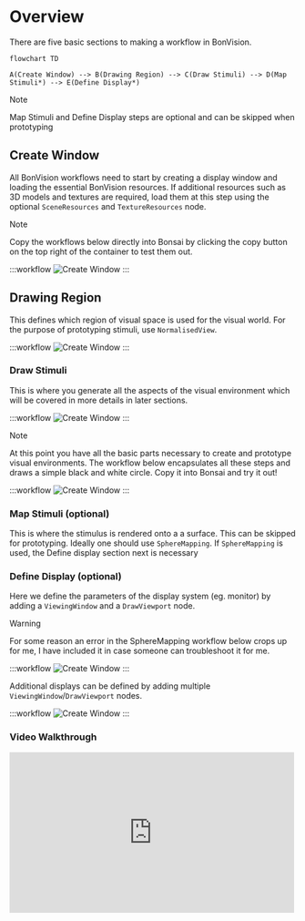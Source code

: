 # Overview

There are five basic sections to making a workflow in BonVision. 

```mermaid
flowchart TD

A(Create Window) --> B(Drawing Region) --> C(Draw Stimuli) --> D(Map Stimuli*) --> E(Define Display*)
```

> [!NOTE]
> Map Stimuli and Define Display steps are optional and can be skipped when prototyping

## Create Window

All BonVision workflows need to start by creating a display window and loading the essential BonVision resources. If additional resources
such as 3D models and textures are required, load them at this step using the optional `SceneResources` and `TextureResources` node.

> [!NOTE]
> Copy the workflows below directly into Bonsai by clicking the copy button on the top right of the container to test them out.

:::workflow
![Create Window](../workflows/overview-create-window.bonsai)
:::

## Drawing Region

This defines which region of visual space is used for the visual world. For the purpose of prototyping stimuli, use `NormalisedView`.

:::workflow
![Create Window](../workflows/overview-normalized.bonsai)
:::

### Draw Stimuli

This is where you generate all the aspects of the visual environment which will be covered in more details in later sections.

:::workflow
![Create Window](../workflows/overview-draw-stimuli.bonsai)
:::

> [!NOTE]
> At this point you have all the basic parts necessary to create and prototype visual environments. The workflow below encapsulates all these steps and draws a simple black and white circle. 
> Copy it into Bonsai and try it out!

:::workflow
![Create Window](../workflows/overview-draw-circle.bonsai)
:::

### Map Stimuli (optional)

This is where the stimulus is rendered onto a a surface. This can be skipped for prototyping. Ideally one should use `SphereMapping`. 
If `SphereMapping` is used, the Define display section next is necessary


### Define Display (optional)

Here we define the parameters of the display system (eg. monitor) by adding a `ViewingWindow` and a `DrawViewport` node.

> [!Warning]
> For some reason an error in the SphereMapping workflow below crops up for me, I have included it in case someone can troubleshoot it for me.

:::workflow
![Create Window](../workflows/overview-sphere-map-doesntwork.bonsai)
:::

Additional displays can be defined by adding multiple `ViewingWindow`/`DrawViewport` nodes.

:::workflow
![Create Window](../workflows/overview-multiple-displays.bonsai)
:::


### Video Walkthrough
<div style="max-width: 500px">
<iframe width=100%  height="282" src="https://www.youtube.com/embed/x-J6kIZvOwA" title="BonVision quick tips: Making your first BonVision workflow" frameborder="0" allow="accelerometer; autoplay; clipboard-write; encrypted-media; gyroscope; picture-in-picture; web-share" referrerpolicy="strict-origin-when-cross-origin" allowfullscreen></iframe>
</div>



